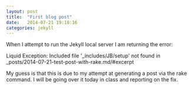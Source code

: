 ```yaml
---
layout: post
title:  "First blog post"
date:   2014-07-21 19:18:16
categories: jekyll
---
```


When I attempt to run the Jekyll local server I am returning the error:
  
  Liquid Exception: Included file '_includes/JB/setup' not found in _posts/2014-07-21-test-post-with-rake.md/#excerpt

 My guess is that this is due to my attempt at generating a post via the rake command. I will be going over it today in class and reporting on the fix.